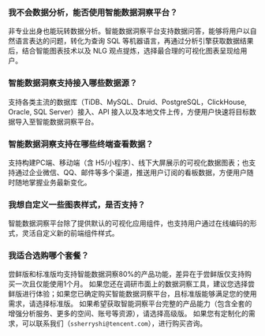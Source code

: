 ### 我不会数据分析，能否使用智能数据洞察平台？
非专业出身也能玩转数据分析。智能数据洞察平台支持数据问答，能够将用户以自然语言表达的问题，转化为查询 SQL 等机器语言，再通过分析引擎获取数据结果后，结合智能图表技术以及 NLG 观点提炼，选择最合理的可视化图表呈现给用户。

### 智能数据洞察支持接入哪些数据源？
支持各类主流的数据库（TiDB、MySQL、Druid、PostgreSQL，ClickHouse, Oracle, SQL Server）接入、API 接入以及本地文件上传，方便用户快速将目标数据导入至智能数据洞察平台。

### 智能数据洞察支持在哪些终端查看数据？
支持构建PC端、移动端（含 H5/小程序）、线下大屏展示的可视化数据图表；也支持通过企业微信、QQ、邮件等多个渠道，推送用户订阅的看板数据，方便用户随时随地掌握业务最新变化。

### 我想自定义一些图表样式，是否支持？
智能数据洞察平台除了提供默认的可视化应用组件，也支持用户通过在线编码的形式，灵活自定义新的前端组件样式。

### 我适合选购哪个套餐？
尝鲜版和标准版均支持智能数据洞察80%的产品功能，差异在于尝鲜版仅支持购买一次且仅能使用1个月。
如果您还在调研市面上的数据洞察工具，建议您选择尝鲜版进行体验；如果您已确定购买智能数据洞察平台，且标准版能够满足您的使用需求，请选择标准版。
如果希望获取智能洞察平台完整的产品能力（包含全套的增强分析服务、更多的空间、账号等资源），请选择高级版。
如果您有定制化的需求，可以联系我们（`ssherryshi@tencent.com`），进行购买咨询。
